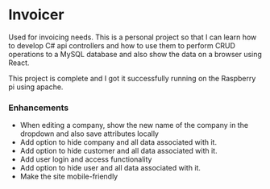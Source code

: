 # Invoicer

Used for invoicing needs. This is a personal project so that I can learn how to develop C# api controllers and how to use them to perform CRUD operations to a MySQL database and also show the data on a browser using React.

This project is complete and I got it successfully running on the Raspberry pi using apache.

### Enhancements

- When editing a company, show the new name of the company in the dropdown and also save attributes locally
- Add option to hide company and all data associated with it.
- Add option to hide customer and all data associated with it.
- Add user login and access functionality
- Add option to hide user and all data associated with it.
- Make the site mobile-friendly